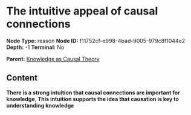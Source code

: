# The intuitive appeal of causal connections

**Node Type:** reason
**Node ID:** f11752cf-e998-4bad-9005-979c8f1044e2
**Depth:** -1
**Terminal:** No

**Parent:** [Knowledge as Causal Theory](knowledge-as-causal-theory-thesis-95e9369b-3329-4127-b882-0b636e234dfc.md)

## Content

**There is a strong intuition that causal connections are important for knowledge**, **This intuition supports the idea that causation is key to understanding knowledge**
